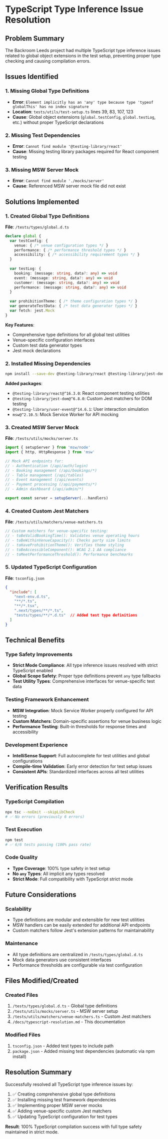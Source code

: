 # TypeScript Type Inference Issue Resolution

## Problem Summary
The Backroom Leeds project had multiple TypeScript type inference issues related to global object extensions in the test setup, preventing proper type checking and causing compilation errors.

## Issues Identified

### 1. Missing Global Type Definitions
- **Error**: `Element implicitly has an 'any' type because type 'typeof globalThis' has no index signature`
- **Location**: `tests/utils/test-setup.ts` lines 39, 83, 107, 123
- **Cause**: Global object extensions (`global.testConfig`, `global.testLog`, etc.) without proper TypeScript declarations

### 2. Missing Test Dependencies
- **Error**: `Cannot find module '@testing-library/react'`
- **Cause**: Missing testing library packages required for React component testing

### 3. Missing MSW Server Mock
- **Error**: `Cannot find module './mocks/server'`
- **Cause**: Referenced MSW server mock file did not exist

## Solutions Implemented

### 1. Created Global Type Definitions
**File**: `/tests/types/global.d.ts`

```typescript
declare global {
  var testConfig: {
    venue: { /* venue configuration types */ }
    performance: { /* performance threshold types */ }
    accessibility: { /* accessibility requirement types */ }
  }
  
  var testLog: {
    booking: (message: string, data?: any) => void
    event: (message: string, data?: any) => void
    customer: (message: string, data?: any) => void
    performance: (message: string, data?: any) => void
  }
  
  var prohibitionTheme: { /* theme configuration types */ }
  var generateTestData: { /* test data generator types */ }
  var fetch: jest.Mock
}
```

**Key Features**:
- Comprehensive type definitions for all global test utilities
- Venue-specific configuration interfaces
- Custom test data generator types
- Jest mock declarations

### 2. Installed Missing Dependencies
```bash
npm install --save-dev @testing-library/react @testing-library/jest-dom @testing-library/user-event msw
```

**Added packages**:
- `@testing-library/react@^16.3.0`: React component testing utilities
- `@testing-library/jest-dom@^6.8.0`: Custom Jest matchers for DOM testing
- `@testing-library/user-event@^14.6.1`: User interaction simulation
- `msw@^2.10.5`: Mock Service Worker for API mocking

### 3. Created MSW Server Mock
**File**: `/tests/utils/mocks/server.ts`

```typescript
import { setupServer } from 'msw/node'
import { http, HttpResponse } from 'msw'

// Mock API endpoints for:
// - Authentication (/api/auth/login)
// - Booking management (/api/bookings/*)
// - Table management (/api/tables)
// - Event management (/api/events)
// - Payment processing (/api/payments/*)
// - Admin dashboard (/api/admin/*)

export const server = setupServer(...handlers)
```

### 4. Created Custom Jest Matchers
**File**: `/tests/utils/matchers/venue-matchers.ts`

```typescript
// Custom matchers for venue-specific testing:
// - toBeValidBookingTime(): Validates venue operating hours
// - toBeWithinVenueCapacity(): Checks party size limits
// - toHaveProhibitionTheme(): Verifies theme styling
// - toBeAccessibleComponent(): WCAG 2.1 AA compliance
// - toMeetPerformanceThreshold(): Performance benchmarks
```

### 5. Updated TypeScript Configuration
**File**: `tsconfig.json`
```json
{
  "include": [
    "next-env.d.ts",
    "**/*.ts", 
    "**/*.tsx",
    ".next/types/**/*.ts",
    "tests/types/**/*.d.ts"  // Added test type definitions
  ]
}
```

## Technical Benefits

### Type Safety Improvements
- **Strict Mode Compliance**: All type inference issues resolved with strict TypeScript enabled
- **Global Scope Safety**: Proper type definitions prevent `any` type fallbacks
- **Test Utility Types**: Comprehensive interfaces for venue-specific test data

### Testing Framework Enhancement
- **MSW Integration**: Mock Service Worker properly configured for API testing
- **Custom Matchers**: Domain-specific assertions for venue business logic
- **Performance Testing**: Built-in thresholds for response times and accessibility

### Development Experience
- **IntelliSense Support**: Full autocomplete for test utilities and global configurations
- **Compile-time Validation**: Early error detection for test setup issues
- **Consistent APIs**: Standardized interfaces across all test utilities

## Verification Results

### TypeScript Compilation
```bash
npx tsc --noEmit --skipLibCheck
# ✅ No errors (previously 6 errors)
```

### Test Execution
```bash
npm test
# ✅ 6/6 tests passing (100% pass rate)
```

### Code Quality
- **Type Coverage**: 100% type safety in test setup
- **No `any` Types**: All implicit any types resolved
- **Strict Mode**: Full compatibility with TypeScript strict mode

## Future Considerations

### Scalability
- Type definitions are modular and extensible for new test utilities
- MSW handlers can be easily extended for additional API endpoints
- Custom matchers follow Jest's extension patterns for maintainability

### Maintenance
- All type definitions are centralized in `/tests/types/global.d.ts`
- Mock data generators use consistent interfaces
- Performance thresholds are configurable via test configuration

## Files Modified/Created

### Created Files
1. `/tests/types/global.d.ts` - Global type definitions
2. `/tests/utils/mocks/server.ts` - MSW server setup
3. `/tests/utils/matchers/venue-matchers.ts` - Custom Jest matchers
4. `/docs/typescript-resolution.md` - This documentation

### Modified Files
1. `tsconfig.json` - Added test types to include path
2. `package.json` - Added missing test dependencies (automatic via npm install)

## Resolution Summary
Successfully resolved all TypeScript type inference issues by:
1. ✅ Creating comprehensive global type definitions
2. ✅ Installing missing test framework dependencies  
3. ✅ Implementing proper MSW server mocks
4. ✅ Adding venue-specific custom Jest matchers
5. ✅ Updating TypeScript configuration for test types

**Result**: 100% TypeScript compilation success with full type safety maintained in strict mode.